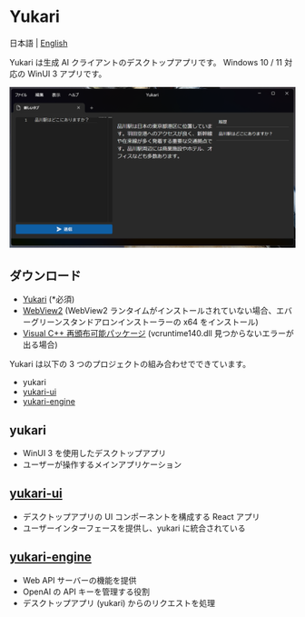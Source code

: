 # Yukari
日本語 | [English](README.en.md)

Yukari は生成 AI クライアントのデスクトップアプリです。
Windows 10 / 11 対応の WinUI 3 アプリです。

![](docs/image01.png)

## ダウンロード

- [Yukari](https://github.com/Himeyama/yukari/releases) (*必須)
- [WebView2](https://developer.microsoft.com/ja-jp/microsoft-edge/webview2#download) (WebView2 ランタイムがインストールされていない場合、エバーグリーンスタンドアロンインストーラーの x64 をインストール)
- [Visual C++ 再頒布可能パッケージ](https://www.microsoft.com/ja-jp/download/details.aspx?id=48145) (vcruntime140.dll 見つからないエラーが出る場合)

Yukari は以下の 3 つのプロジェクトの組み合わせでできています。
- yukari
- [yukari-ui](https://github.com/himeyama/yukari-ui)
- [yukari-engine](https://github.com/himeyama/yukari-engine)

## yukari
- WinUI 3 を使用したデスクトップアプリ
- ユーザーが操作するメインアプリケーション

## [yukari-ui](https://github.com/himeyama/yukari-ui)
- デスクトップアプリの UI コンポーネントを構成する React アプリ
- ユーザーインターフェースを提供し、yukari に統合されている

## [yukari-engine](https://github.com/himeyama/yukari-engine)
- Web API サーバーの機能を提供
- OpenAI の API キーを管理する役割
- デスクトップアプリ (yukari) からのリクエストを処理
